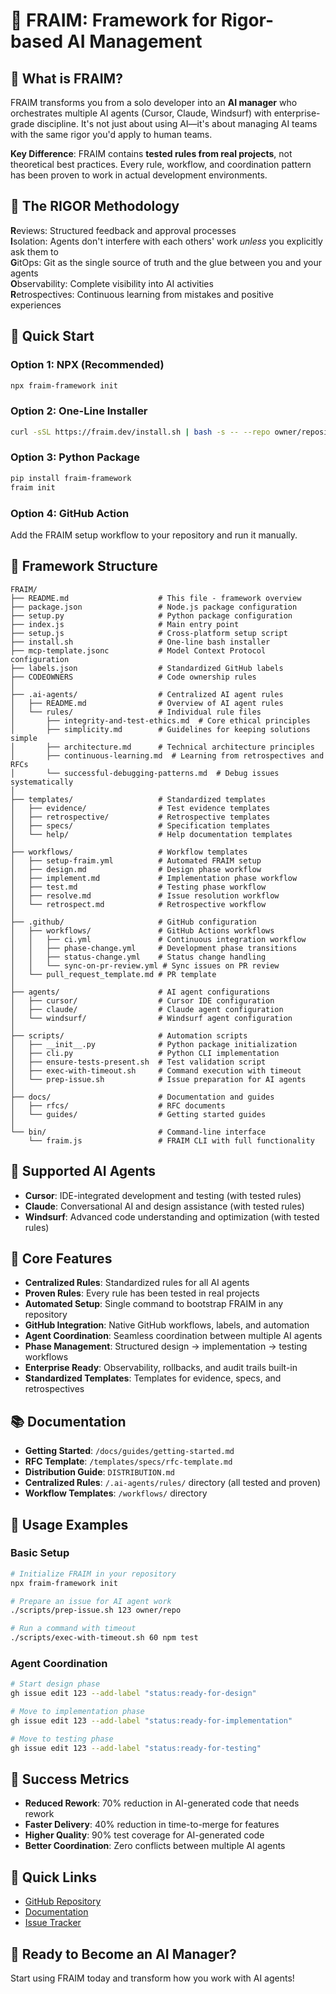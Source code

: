 # 🚀 FRAIM: Framework for Rigor-based AI Management

## 🎯 What is FRAIM?
FRAIM transforms you from a solo developer into an **AI manager** who orchestrates multiple AI agents (Cursor, Claude, Windsurf) with enterprise-grade discipline. It's not just about using AI—it's about managing AI teams with the same rigor you'd apply to human teams.

**Key Difference**: FRAIM contains **tested rules from real projects**, not theoretical best practices. Every rule, workflow, and coordination pattern has been proven to work in actual development environments.

## 🧠 The RIGOR Methodology
**R**eviews: Structured feedback and approval processes  
**I**solation: Agents don't interfere with each others' work *unless* you explicitly ask them to  
**G**itOps: Git as the single source of truth and the glue between you and your agents  
**O**bservability: Complete visibility into AI activities  
**R**etrospectives: Continuous learning from mistakes and positive experiences

## 🚀 Quick Start

### Option 1: NPX (Recommended)
```bash
npx fraim-framework init
```

### Option 2: One-Line Installer
```bash
curl -sSL https://fraim.dev/install.sh | bash -s -- --repo owner/repository
```

### Option 3: Python Package
```bash
pip install fraim-framework
fraim init
```

### Option 4: GitHub Action
Add the FRAIM setup workflow to your repository and run it manually.

## 📁 Framework Structure
```
FRAIM/
├── README.md                    # This file - framework overview
├── package.json                 # Node.js package configuration
├── setup.py                     # Python package configuration
├── index.js                     # Main entry point
├── setup.js                     # Cross-platform setup script
├── install.sh                   # One-line bash installer
├── mcp-template.jsonc           # Model Context Protocol configuration
├── labels.json                  # Standardized GitHub labels
├── CODEOWNERS                   # Code ownership rules
│
├── .ai-agents/                  # Centralized AI agent rules
│   ├── README.md                # Overview of AI agent rules
│   └── rules/                   # Individual rule files
│       ├── integrity-and-test-ethics.md  # Core ethical principles
│       ├── simplicity.md        # Guidelines for keeping solutions simple
│       ├── architecture.md      # Technical architecture principles
│       ├── continuous-learning.md  # Learning from retrospectives and RFCs
│       └── successful-debugging-patterns.md  # Debug issues systematically
│
├── templates/                   # Standardized templates
│   ├── evidence/                # Test evidence templates
│   ├── retrospective/           # Retrospective templates
│   ├── specs/                   # Specification templates
│   └── help/                    # Help documentation templates
│
├── workflows/                   # Workflow templates
│   ├── setup-fraim.yml          # Automated FRAIM setup
│   ├── design.md                # Design phase workflow
│   ├── implement.md             # Implementation phase workflow
│   ├── test.md                  # Testing phase workflow
│   ├── resolve.md               # Issue resolution workflow
│   └── retrospect.md            # Retrospective workflow
│
├── .github/                     # GitHub configuration
│   ├── workflows/               # GitHub Actions workflows
│   │   ├── ci.yml               # Continuous integration workflow
│   │   ├── phase-change.yml     # Development phase transitions
│   │   ├── status-change.yml    # Status change handling
│   │   └── sync-on-pr-review.yml # Sync issues on PR review
│   └── pull_request_template.md # PR template
│
├── agents/                      # AI agent configurations
│   ├── cursor/                  # Cursor IDE configuration
│   ├── claude/                  # Claude agent configuration
│   └── windsurf/                # Windsurf agent configuration
│
├── scripts/                     # Automation scripts
│   ├── __init__.py              # Python package initialization
│   ├── cli.py                   # Python CLI implementation
│   ├── ensure-tests-present.sh  # Test validation script
│   ├── exec-with-timeout.sh     # Command execution with timeout
│   └── prep-issue.sh            # Issue preparation for AI agents
│
├── docs/                        # Documentation and guides
│   ├── rfcs/                    # RFC documents
│   └── guides/                  # Getting started guides
│
└── bin/                         # Command-line interface
    └── fraim.js                 # FRAIM CLI with full functionality
```

## 🤖 Supported AI Agents
- **Cursor**: IDE-integrated development and testing (with tested rules)
- **Claude**: Conversational AI and design assistance (with tested rules)
- **Windsurf**: Advanced code understanding and optimization (with tested rules)

## 🔧 Core Features
- **Centralized Rules**: Standardized rules for all AI agents
- **Proven Rules**: Every rule has been tested in real projects
- **Automated Setup**: Single command to bootstrap FRAIM in any repository
- **GitHub Integration**: Native GitHub workflows, labels, and automation
- **Agent Coordination**: Seamless coordination between multiple AI agents
- **Phase Management**: Structured design → implementation → testing workflows
- **Enterprise Ready**: Observability, rollbacks, and audit trails built-in
- **Standardized Templates**: Templates for evidence, specs, and retrospectives

## 📚 Documentation
- **Getting Started**: `/docs/guides/getting-started.md`
- **RFC Template**: `/templates/specs/rfc-template.md`
- **Distribution Guide**: `DISTRIBUTION.md`
- **Centralized Rules**: `/.ai-agents/rules/` directory (all tested and proven)
- **Workflow Templates**: `/workflows/` directory

## 🚀 Usage Examples

### Basic Setup
```bash
# Initialize FRAIM in your repository
npx fraim-framework init

# Prepare an issue for AI agent work
./scripts/prep-issue.sh 123 owner/repo

# Run a command with timeout
./scripts/exec-with-timeout.sh 60 npm test
```

### Agent Coordination
```bash
# Start design phase
gh issue edit 123 --add-label "status:ready-for-design"

# Move to implementation phase
gh issue edit 123 --add-label "status:ready-for-implementation"

# Move to testing phase
gh issue edit 123 --add-label "status:ready-for-testing"
```

## 🎯 Success Metrics
- **Reduced Rework**: 70% reduction in AI-generated code that needs rework
- **Faster Delivery**: 40% reduction in time-to-merge for features
- **Higher Quality**: 90% test coverage for AI-generated code
- **Better Coordination**: Zero conflicts between multiple AI agents

## 🔗 Quick Links
- [GitHub Repository](https://github.com/mathursrus/FRAIM)
- [Documentation](https://github.com/mathursrus/FRAIM/tree/master/docs)
- [Issue Tracker](https://github.com/mathursrus/FRAIM/issues)

## 🚀 Ready to Become an AI Manager?
Start using FRAIM today and transform how you work with AI agents!